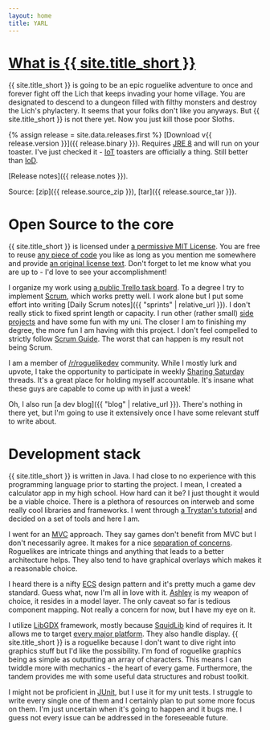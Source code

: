 ```yaml
---
layout: home
title: YARL
---
```

# [What is {{ site.title_short }}](https://www.youtube.com/watch?v=3rzgrP7VA_Q)
{{ site.title_short }} is going to be an epic roguelike adventure to once and forever fight off the Lich that keeps invading your home village. You are designated to descend to a dungeon filled with filthy monsters and destroy the Lich's phylactery. It seems that your folks don't like you anyways. But {{ site.title_short }} is not there yet. Now you just kill those poor Sloths.

{% assign release = site.data.releases.first %}
[Download v{{ release.version }}]({{ release.binary }}). Requires [JRE 8](http://www.oracle.com/technetwork/java/javase/downloads/index.html) and will run on your toaster. I've just checked it - [IoT](https://en.wikipedia.org/wiki/Internet_of_things) toasters are officially a thing. Still better than [IoD](https://www.sec-consult.com/en/blog/2018/02/internet-of-dildos-a-long-way-to-a-vibrant-future-from-iot-to-iod/index.html).

[Release notes]({{ release.notes }}).

Source: [zip]({{ release.source_zip }}), [tar]({{ release.source_tar }}).

# Open Source to the core

{{ site.title_short }} is licensed under [a permissive MIT License](https://choosealicense.com/licenses/mit/). You are free to reuse [any piece of code](https://github.com/izdwuut/YARL) you like as long as you mention me somewhere and provide [an original license text](https://github.com/izdwuut/YARL/blob/master/LICENSE). Don't forget to let me know what you are up to - I'd love to see your accomplishment!

I organize my work using [a public Trello task board](https://trello.com/b/D2fDQmGj/yarl). To a degree I try to implement [Scrum](https://www.scrum.org/), which works pretty well. I work alone but I put some effort into writing [Daily Scrum notes]({{ "sprints" | relative_url }}). I don't really stick to fixed sprint length or capacity. I run other (rather small) [side projects](https://github.com/izdwuut?tab=repositories) and have some fun with my uni. The closer I am to finishing my degree, the more fun I am having with this project. I don't feel compelled to strictly follow [Scrum Guide](https://www.scrumguides.org/). The worst that can happen is my result not being Scrum.

I am a member of [/r/roguelikedev](https://www.reddit.com/r/roguelikedev/) community. While I mostly lurk and upvote, I take the opportunity to participate in weekly [Sharing Saturday](sharing-saturday) threads. It's a great place for holding myself accountable. It's insane what these guys are capable to come up with in just a week!

Oh, I also run [a dev blog]({{ "blog" | relative_url }}). There's nothing in there yet, but I'm going to use it extensively once I have some relevant stuff to write about.

# Development stack

{{ site.title_short }} is written in Java. I had close to no experience with this programming language prior to starting the project. I mean, I created a calculator app in my high school. How hard can it be? I just thought it would be a viable choice. There is a plethora of resources on interweb and some really cool libraries and frameworks. I went through [a Trystan's tutorial](http://trystans.blogspot.com/2016/01/roguelike-tutorial-00-table-of-contents.html) and decided on a set of tools and here I am.

I went for an [MVC](https://en.wikipedia.org/wiki/Model%E2%80%93view%E2%80%93controller) approach. They say games don't benefit from MVC but I don't necessarily agree. It makes for a nice [separation of concerns](https://en.wikipedia.org/wiki/Separation_of_concerns). Roguelikes are intricate things and anything that leads to a better architecture helps. They also tend to have graphical overlays which makes it a reasonable choice.

I heard there is a nifty [ECS](https://en.wikipedia.org/wiki/Entity%E2%80%93component%E2%80%93system) design pattern and it's pretty much a game dev standard. Guess what, now I'm all in love with it. [Ashley](https://github.com/libgdx/ashley) is my weapon of choice, it resides in a model layer. The only caveat so far is tedious component mapping. Not really a concern for now, but I have my eye on it.

I utilize [LibGDX](https://libgdx.badlogicgames.com) framework, mostly because [SquidLib](https://github.com/SquidPony/SquidLib) kind of requires it. It allows me to target [every major platform](https://libgdx.badlogicgames.com/features.html). They also handle display. {{ site.title_short }} is a roguelike because I don't want to dive right into graphics stuff but I'd like the possibility. I'm fond of roguelike graphics being as simple as outputting an array of characters. This means I can twiddle more with mechanics - the heart of every game. Furthermore, the tandem provides me with some useful data structures and robust toolkit.

I might not be proficient in [JUnit](https://junit.org/junit5/), but I use it for my unit tests. I struggle to write every single one of them and I certainly plan to put some more focus on them. I'm just uncertain when it's going to happen and it bugs me. I guess not every issue can be addressed in the foreseeable future. 